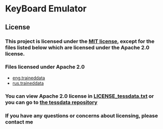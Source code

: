 # KeyBoard Emulator

## License

### This project is licensed under the [MIT license](./LICENSE.txt), except for the files listed below which are licensed under the Apache 2.0 license.

### Files licensed under Apache 2.0

- [eng.traineddata](./KeyBoard%20Emulator/tessdata/eng.traineddata)
- [rus.traineddata](./KeyBoard%20Emulator/tessdata/rus.traineddata)

### You can view Apache 2.0 license in [LICENSE_tessdata.txt](./KeyBoard%20Emulator/tessdata/LICENSE_tessdata.txt) or you can go to [the tessdata repository](https://github.com/tesseract-ocr/tessdata)

### If you have any questions or concerns about licensing, please contact me
